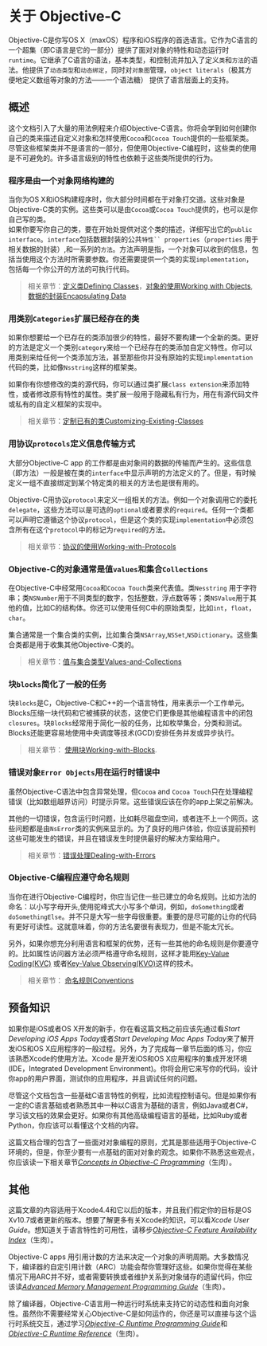 # 关于 Objective-C
Objective-C是你写OS X（maxOS）程序和iOS程序的首选语言。它作为C语言的一个超集（即C语言是它的一部分）提供了面对对象的特性和动态运行时`runtime`。它继承了C语言的语法，基本类型，和控制流并加入了定义`类`和`方法`的语法。他提供了`动态类型`和`动态绑定`，同时对`对象图`管理，`object literals`（极其方便地定义数组等对象的方法——一个语法糖） 提供了语言层面上的支持。  

## 概述
这个文档引入了大量的用法例程来介绍Objective-C语言。你将会学到如何创建你自己的类来描述自定义对象和怎样使用`Cocoa`和`Cocoa Touch`提供的一些框架类。尽管这些框架类并不是语言的一部分，但使用Objective-C编程时，这些类的使用是不可避免的。许多语言级别的特性也依赖于这些类所提供的行为。  

### 程序是由一个对象网络构建的
当你为OS X和iOS构建程序时，你大部分时间都在于对象打交道。这些对象是Objective-C类的实例。这些类可以是由`Cocoa`或`Cocoa Touch`提供的，也可以是你自己写的类。  
如果你要写你自己的类，要在开始处提供对这个类的描述，详细写出它的`public interface`。`interface`包括数据封装的公共`特性`` properties`（`properties` 用于相关数据的封装）,和一系列的`方法`。方法声明是指，一个对象可以收到的信息，包括当使用这个方法时所需要参数。你还需要提供一个类的实现`implementation`，包括每一个你公开的方法的可执行代码。

> 相关章节：[定义类Defining Classes](https://github.com/Yaoyaoi/Programming-with-Objective-C-in-Chinese/blob/dev/2.定义类Defining-Classes.md)，[对象的使用Working with Objects](https://github.com/Yaoyaoi/Programming-with-Objective-C-in-Chinese/blob/dev/3.对象的使用Working-with-Objects.md), [数据的封装Encapsulating Data](https://github.com/Yaoyaoi/Programming-with-Objective-C-in-Chinese/blob/dev/4.数据的封装Encapsulating-Data.md) 

### 用类别`Categories`扩展已经存在的类

如果你想要给一个已存在的类添加很少的特性，最好不要构建一个全新的类。更好的方法是定义一个类别`category`来给一个已经存在的类添加自定义特性。你可以用类别来给任何一个类添加方法，甚至那些你并没有原始的实现`implementation`代码的类，比如像`Nsstring`这样的框架类。

如果你有你想修改的类的源代码，你可以通过类扩展`class extension`来添加特性，或者修改原有特性的属性。类扩展一般用于隐藏私有行为，用在有源代码文件或私有的自定义框架的实现中。  

> 相关章节：[定制已有的类Customizing-Existing-Classes]()
  
### 用协议`protocols`定义信息传输方式  
大部分Objective-C app 的工作都是由对象间的数据的传输而产生的。这些信息（即方法）一般是被在类的`interface`中显示声明的方法定义的了。但是，有时候定义一组不直接绑定到某个特定类的相关的方法也是很有用的。  

Objective-C用协议`protocol`来定义一组相关的方法。例如一个对象调用它的委托`delegate`，这些方法可以是可选的`optional`或者要求的`required`。任何一个类都可以声明它遵循这个协议`protocol`，但是这个类的实现`implementation`中必须包含所有在这个`protocol`中的标记为`required`的方法。  

> 相关章节：[协议的使用Working-with-Protocols](https://github.com/Yaoyaoi/Programming-with-Objective-C-in-Chinese/blob/dev/6.协议的使用Working-with-Protocols.md)
  
### Objective-C的对象通常是值`values`和集合`Collections`
  
在Objective-C中经常用`Cocoa`和`Cocoa Touch`类来代表值。类`Nesstring`
用于字符串；类`NSNumber`用于不同类型的数字，包括整数，浮点数等等；类`NSValue`用于其他的值，比如C的结构体。你还可以使用任何C中的原始类型，比如`int`，`float`，`char`。  

集合通常是一个集合类的实例，比如集合类`NSArray`,`NSSet`,`NSDictionary`。这些集合类都是用于收集其他Objective-C类的。
  
> 相关章节：[值与集合类型Values-and-Collections](https://github.com/Yaoyaoi/Programming-with-Objective-C-in-Chinese/blob/dev/7.值与集合类型Values-and-Collections.md)
  
### 块`blocks`简化了一般的任务  

块`Blocks`是C，Objective-C和C++的一个语言特性，用来表示一个工作单元。Blocks压缩一块代码和它被捕获的状态，这使它们更像是其他编程语言中的闭包`closures`。块`Blocks`经常用于简化一般的任务，比如枚举集合，分类和测试。Blocks还能更容易地使用中央调度等技术(GCD)安排任务并发或异步执行。  

> 相关章节：
[使用块Working-with-Blocks](https://github.com/Yaoyaoi/Programming-with-Objective-C-in-Chinese/blob/dev/8.使用块Working-with-Blocks.md).

   
### 错误对象`Error Objects`用在运行时错误中
  
虽然Objective-C语法中包含异常处理，但`Cocoa` and `Cocoa Touch`只在处理编程错误（比如数组越界访问）时提示异常。这些错误应该在你的app上架之前解决。  
  
其他的一切错误，包含运行时问题，比如耗尽磁盘空间，或者连不上一个网页。这些问题都是由`NsError`类的实例来显示的。为了良好的用户体验，你应该提前预判这些可能发生的错误，并且在错误发生时提供最好的解决方案给用户。  
  
> 相关章节：[错误处理Dealing-with-Errors](https://github.com/Yaoyaoi/Programming-with-Objective-C-in-Chinese/blob/dev/9.错误处理Dealing-with-Errors.md)
  
### Objective-C编程应遵守命名规则
  
当你在进行Objective-C编程时，你应当记住一些已建立的命名规则。比如方法的命名：以小写字母开头,使用驼峰式大小写多个单词，例如，`doSomething`或者`doSomethingElse`。并不只是大写一些字母很重要。重要的是尽可能的让你的代码有更好可读性。这就意味着，你的方法名要很有表现力，但是不能太冗长。  

另外，如果你想充分利用语言和框架的优势，还有一些其他的命名规则是你要遵守的。比如属性访问器方法必须严格遵守命名规则，这样才能用[Key-Value Coding(KVC)]() 或者[Key-Value Observing(KVO)]()这样的技术。
  
> 相关章节： [命名规则Conventions](https://github.com/Yaoyaoi/Programming-with-Objective-C-in-Chinese/blob/dev/10.命名规则Conventions.md)  

## 预备知识
  
如果你是iOS或者OS X开发的新手，你在看这篇文档之前应该先通过看*Start Developing iOS Apps Today*或者*Start Developing Mac Apps Today*来了解开发iOS和OS X应用程序的一般过程。另外，为了完成每一章节后面的练习，你应该熟悉Xcode的使用方法。Xcode 是开发iOS和OS X应用程序的集成开发环境(IDE，Integrated Development Environment)。你将会用它来写你的代码，设计你app的用户界面，测试你的应用程序，并且调试任何的问题。  
  
尽管这个文档包含一些基础C语言特性的例程，比如流程控制语句。但是如果你有一定的C语言基础或者熟悉其中一种以C语言为基础的语言，例如Java或者C#，学习该文档的效果会更好。如果你有其他高级编程语言的基础，比如Ruby或者Python，你应该可以看懂这个文档的内容。
  
这篇文档合理的包含了一些面对对象编程的原则，尤其是那些适用于Objective-C环境的，但是，你至少要有一点基础的面对对象的观念。如果你不熟悉这些观点，你应该读一下相关章节[*Concepts in Objective-C Programming*](https://developer.apple.com/library/content/documentation/General/Conceptual/CocoaEncyclopedia/Introduction/Introduction.html#//apple_ref/doc/uid/TP40010810)（生肉）。
  
## 其他
  
这篇文章的内容适用于Xcode4.4和它以后的版本，并且我们假定你的目标是OS Xv10.7或者更新的版本。想要了解更多有关Xcode的知识，可以看*Xcode User Guide*。想知道关于语言特性的可用性，请移步[*Objective-C Feature Availability Index*](https://developer.apple.com/library/content/releasenotes/ObjectiveC/ObjCAvailabilityIndex/index.html#//apple_ref/doc/uid/TP40012243)（生肉）。 
  
Objective-C apps 用引用计数的方法来决定一个对象的声明周期。大多数情况下，编译器的自定引用计数（ARC）功能会帮你管理好这些。如果你觉得在某些情况下用ARC并不好，或者需要转换或者维护关系到对象储存的遗留代码，你应该读[*Advanced Memory Management Programming Guide*](https://developer.apple.com/library/content/documentation/Cocoa/Conceptual/MemoryMgmt/Articles/MemoryMgmt.html#//apple_ref/doc/uid/10000011i)（生肉）。  
  
除了编译器，Objective-C语言用一种运行时系统来支持它的动态性和面向对象性。虽然你不需要经常关心Objective-C是如何运作的，你还是可以直接与这个运行时系统交互，通过学习[*Objective-C Runtime Programming Guide*](https://developer.apple.com/library/content/documentation/Cocoa/Conceptual/ObjCRuntimeGuide/Introduction/Introduction.html#//apple_ref/doc/uid/TP40008048)和[*Objective-C Runtime Reference*](https://developer.apple.com/reference/objectivec/1657527-objective_c_runtime)（生肉）。
